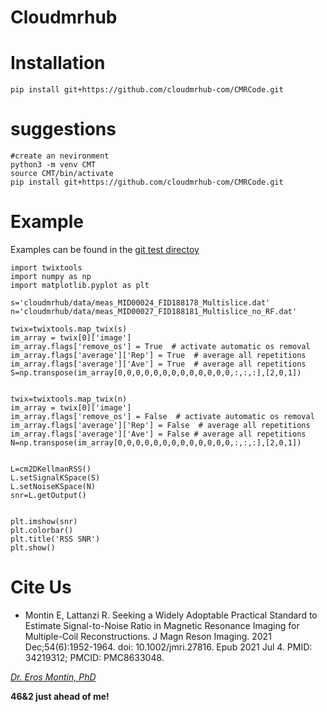 # Cloudmrhub


# Installation
```
pip install git+https://github.com/cloudmrhub-com/CMRCode.git

```

# suggestions
```
#create an nevironment 
python3 -m venv CMT
source CMT/bin/activate
pip install git+https://github.com/cloudmrhub-com/CMRCode.git
```
# Example
Examples can be found in the [git test directoy](https://github.com/cloudmrhub-com/CMRCode/tree/main/cloudmrhub/test)

```
import twixtools
import numpy as np
import matplotlib.pyplot as plt

s='cloudmrhub/data/meas_MID00024_FID188178_Multislice.dat'
n='cloudmrhub/data/meas_MID00027_FID188181_Multislice_no_RF.dat'

twix=twixtools.map_twix(s)
im_array = twix[0]['image']
im_array.flags['remove_os'] = True  # activate automatic os removal
im_array.flags['average']['Rep'] = True  # average all repetitions
im_array.flags['average']['Ave'] = True  # average all repetitions
S=np.transpose(im_array[0,0,0,0,0,0,0,0,0,0,0,0,0,:,:,:],[2,0,1])


twix=twixtools.map_twix(n)
im_array = twix[0]['image']
im_array.flags['remove_os'] = False  # activate automatic os removal
im_array.flags['average']['Rep'] = False  # average all repetitions
im_array.flags['average']['Ave'] = False # average all repetitions
N=np.transpose(im_array[0,0,0,0,0,0,0,0,0,0,0,0,0,:,:,:],[2,0,1])


L=cm2DKellmanRSS()
L.setSignalKSpace(S)
L.setNoiseKSpace(N)
snr=L.getOutput()


plt.imshow(snr)
plt.colorbar()
plt.title('RSS SNR')
plt.show()

```


# Cite Us
- Montin E, Lattanzi R. Seeking a Widely Adoptable Practical Standard to Estimate Signal-to-Noise Ratio in Magnetic Resonance Imaging for Multiple-Coil Reconstructions. J Magn Reson Imaging. 2021 Dec;54(6):1952-1964. doi: 10.1002/jmri.27816. Epub 2021 Jul 4. PMID: 34219312; PMCID: PMC8633048.


[*Dr. Eros Montin, PhD*](http://me.biodimensional.com)

**46&2 just ahead of me!**
